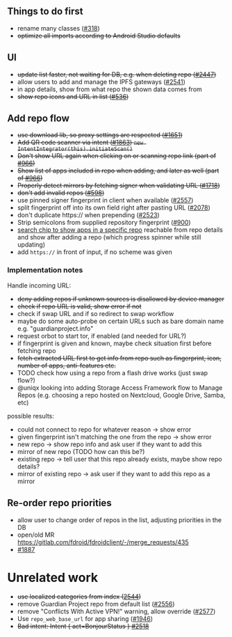 ## Things to do first

* rename many classes ([#318](https://gitlab.com/fdroid/fdroidclient/-/issues/318#note_450961188))
* ~~optimize all imports according to Android Studio defaults~~

## UI

* ~~update list faster, not waiting for DB, e.g. when deleting repo ([#2447](https://gitlab.com/fdroid/fdroidclient/-/issues/2447))~~
* allow users to add and manage the IPFS gateways ([#2541](https://gitlab.com/fdroid/fdroidclient/-/issues/2541))
* in app details, show from what repo the shown data comes from
* ~~show repo icons and URL in list ([#536](https://gitlab.com/fdroid/fdroidclient/-/issues/536))~~

## Add repo flow

* ~~use download lib, so proxy settings are respected ([#1651](https://gitlab.com/fdroid/fdroidclient/-/issues/1651))~~
* ~~Add QR code scanner via intent ([#1863](https://gitlab.com/fdroid/fdroidclient/-/issues/1863))
  `new IntentIntegrator(this).initiateScan()`~~
* ~~Don't show URL again when clicking on or scanning repo link (part of [#966](https://gitlab.com/fdroid/fdroidclient/-/issues/966))~~
* ~~Show list of apps included in repo when adding, and later as well (part of [#966](https://gitlab.com/fdroid/fdroidclient/-/issues/966))~~
* ~~Properly detect mirrors by fetching signer when validating URL ([#1718](https://gitlab.com/fdroid/fdroidclient/-/issues/1718))~~
* ~~don't add invalid repos ([#598](https://gitlab.com/fdroid/fdroidclient/-/issues/598))~~
* use pinned signer fingerprint in client when available ([#2557](https://gitlab.com/fdroid/fdroidclient/-/issues/2557))
* split fingerprint off into its own field right after pasting URL ([#2078](https://gitlab.com/fdroid/fdroidclient/-/issues/2078))
* don't duplicate https:// when prepending ([#2523](https://gitlab.com/fdroid/fdroidclient/-/issues/2523))
* Strip semicolons from supplied repository fingerprint ([#900](https://gitlab.com/fdroid/fdroidclient/-/issues/900))
* [search chip to show apps in a specific repo](https://gitlab.com/fdroid/fdroidclient/-/issues/570) reachable from repo details and show after adding a repo (which progress spinner while still updating)
* add `https://` in front of input, if no scheme was given

### Implementation notes

Handle incoming URL:
* ~~deny adding repos if unknown sources is disallowed by device manager~~
* ~~check if repo URL is valid, show error if not~~
* check if swap URL and if so redirect to swap workflow
* maybe do some auto-probe on certain URLs such as bare domain name e.g. "guardianproject.info"
* request orbot to start tor, if enabled (and needed for URL?)
* if fingerprint is given and known, maybe check situation first before fetching repo
* ~~fetch extracted URL first to get info from repo such as fingerprint, icon, number of apps, anti-features etc.~~
* TODO check how using a repo from a flash drive works (just swap flow?)
* @uniqx looking into adding Storage Access Framework flow to Manage Repos (e.g. choosing a repo hosted on Nextcloud, Google Drive, Samba, etc)

possible results:
* could not connect to repo for whatever reason -> show error
* given fingerprint isn't matching the one from the repo -> show error
* new repo -> show repo info and ask user if they want to add this
* mirror of new repo (TODO how can this be?)
* existing repo -> tell user that this repo already exists, maybe show repo details?
* mirror of existing repo -> ask user if they want to add this repo as a mirror

## Re-order repo priorities

* allow user to change order of repos in the list, adjusting priorities in the DB
* open/old MR https://gitlab.com/fdroid/fdroidclient/-/merge_requests/435
* [#1887](https://gitlab.com/fdroid/fdroidclient/-/issues/1887)

# Unrelated work

* ~~use localized categories from index ([2544](https://gitlab.com/fdroid/fdroidclient/-/issues/2544))~~
* remove Guardian Project repo from default list ([#2556](https://gitlab.com/fdroid/fdroidclient/-/issues/2556))
* remove "Conflicts With Active VPN!" warning, allow override ([#2577](https://gitlab.com/fdroid/fdroidclient/-/issues/2577))
* Use `repo_web_base_url` for app sharing ([#1946](https://gitlab.com/fdroid/fdroidclient/-/issues/1946))
* ~~Bad intent: Intent { act=BonjourStatus } [#2518](https://gitlab.com/fdroid/fdroidclient/-/issues/2518)~~
